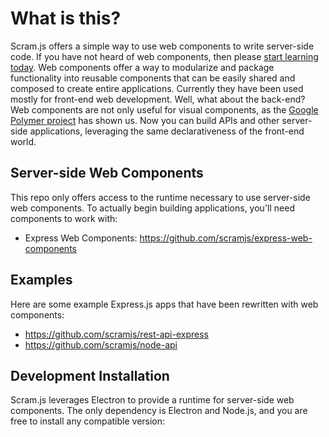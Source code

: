 # What is this?
Scram.js offers a simple way to use web components to write server-side code. If you have not heard of web components, then please [start learning today](http://webcomponents.org/). Web components offer a way to modularize and package functionality into reusable components that can be easily shared and composed to create entire applications. Currently they have been used mostly for front-end web development. Well, what about the back-end? Web components are not only useful for visual components, as the [Google Polymer project](https://www.polymer-project.org/1.0/) has shown us. Now you can build APIs and other server-side applications, leveraging the same declarativeness of the front-end world. 

## Server-side Web Components
This repo only offers access to the runtime necessary to use server-side web components. To actually begin building applications, you'll need components to work with:

* Express Web Components: https://github.com/scramjs/express-web-components

## Examples
Here are some example Express.js apps that have been rewritten with web components:
* https://github.com/scramjs/rest-api-express
* https://github.com/scramjs/node-api

## Development Installation
Scram.js leverages Electron to provide a runtime for server-side web components. The only dependency is Electron and Node.js, and you are free to install any compatible version: 

```
npm install --save electron-prebuilt
npm install --save scram-engine
```

## Production Installation
There are a few more considerations in a production environment. Since Electron needs a graphical environment for rendering on headless Linux® machines, you may need to install Xvfb to provide a display server.

On Ubuntu: `sudo apt-get install xvfb`

Electron might require one or more of the following libraries to be installed on certain Ubuntu systems: 

```
libgtk2.0-0
libnotify-bin
Libgconf-2-4
libxss1
```

### Dokku
Scram.js works well with [Dokku](http://dokku.viewdocs.io/dokku/). Dokku provides a personal PaaS, making it easy to deploy to a production environment.
* Follow the [official documentation](http://dokku.viewdocs.io/dokku/installation/) to install Dokku
* Install this [Dokku plugin](https://github.com/F4-Group/dokku-apt) to allow Dokku to automatically install Xvfb and other packages your application might need
* Add a file to the root directory of your app called `apt-packages`
* List the packages you would like Dokku to install: e.g. xvfb libgtk2.0-0 libnotify-bin Libgconf-2-4 libxss1
* Ensure that dependencies are listed correctly in your app's package.json
* Add a `start` script in your app's package.json for Dokku to use to start your application
* Add an `engines` property to your app's package.json to specify the version of node Dokku will use to run your app
* For a full working example of an application deployed with Dokku, see the [Dokku Example](https://github.com/scramjs/dokku-example)

## Usage
### Development
Provide Electron with the main.js script from this repo and then the path to your starting `html` file from the root directory of your app:

`node_modules/.bin/electron node_modules/scram-engine/main.js index.html`

It might be convenient to create a script in your package.json:

```
{
  "name": "awesome-repo",
  "version": "2.4.2",
  "scripts": {
    "start": "electron node_modules/scram-engine/main.js index.html"
  }
}
```

To open up an Electron window for access to the dev tools, add the `-d` option:

`node_modules/.bin/electron node_modules/scram-engine/main.js index.html -d`

or

```
{
  "name": "awesome-repo",
  "version": "2.4.2",
  "scripts": {
    "start": "electron node_modules/scram-engine/main.js index.html -d"
  }
}
```

### Production
You need to add the xvfb-run command in front of all other commands on headless Linux machines:

`xvfb-run node_modules/.bin/electron node_modules/scram-engine/main.js index.html`

If you are using bower to install the Polymer library and other web components (you probably are), you need your development server's build process to install the bower components when deploying:

`npm install -g bower && bower install`

It might be convenient to create a script in your package.json:

```
{
  "name": "awesome-repo",
  "version": "2.4.2",
  "scripts": {
    "start": "npm install -g bower && bower install && xvfb-run electron node_modules/scram-engine/main.js index.html",
    "dev": "electron node_modules/scram-engine/main.js index.html",
    "dev-window": "electron node_modules/scram-engine/main.js index.html -d"
  },
  "engines": {
    "node": "6.0.0"
  }
}
````

### Special Considerations

#### Loading Start File
It is important to understand the two different ways in which your starting `html` file is loaded into Electron, as each has subtle differences in behavior:

##### Local Server
By default, unless you add the `-f` option when starting the application, the specified starting `html` file is loaded into an Electron BrowserWindow from a local `http` server running on the following address: 0.0.0.0:5050. The port can be changed with the `-p` option. Loading the starting `html` file from a local server allows your server-side application to emulate a client-side application more faithfully. For example, client-side requests that rely on the protocol of their environment will have the protocol set to `http` and the domain to `localhost`, making life much easier than trying to do the same thing with the protocol set to `file`.

Loading the starting `html` file from a local server might cause some problems whenever you are dealing with the filesystem, so be aware of that when requiring or doing anything with filesystem paths. `require` seems to be working well, along with `__dirname` and `__filename`, but I have not tested filesystem access through the `fs` module yet. If problems arise, please file issues.

##### Filesystem
The `-f` option will allow you to load your starting `html` file from the filesystem. Doing this will help you escape any issues you might have with `require` or the filesystem, but may cause other issues because the protocol is set to `file`. If you need solid filesystem access and can handle using the `file` protocol, then this might be the better option.

##### Require
Any relative requires should be done relative to the starting `html` file.

##### `__dirname` and `__filename`
`__dirname` and `__filename` are fixed for the entire application, and are set relative to the starting `html` file.

### Options
There are various options available when loading your application:

* `-d`: Open a browser window for debugging
* `-f`: Load the starting `html` file from the filesystem
* `-p`: Specify the port the local server uses to load the starting `html` file

## Compatibility and Testing
Only manually tested at the moment. PR with tests if you'd like :)

Node.js is a trademark of Joyent, Inc. and is used with its permission. We are not endorsed by or
affiliated with Joyent.

Linux® is the registered trademark of Linus Torvalds in the U.S. and other countries.
